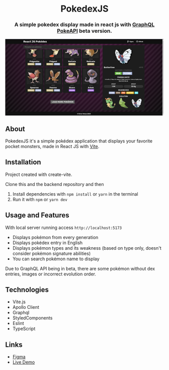 <h1 align="center">PokedexJS</h1>

<h3 align="center">
A simple pokedex display made in react js with <a href="https://pokeapi.co/docs/graphql">GraphQL PokeAPI</a> beta version.
</h3>

<p align='center'>

<div style="display: flex"> 
<img src='./public/screenshots/pokedex.png'>
</div>
</p>

## About

PokedexJS it's a simple pokédex application that displays your favorite pocket monsters, made in React JS with [Vite](https://vitejs.dev).

## Installation

Project created with create-vite.

Clone this and the backend repository and then

1. Install dependencies with `npm install` or `yarn` in the terminal
2. Run it with `npm` or `yarn dev`

## Usage and Features

With local server running access `http://localhost:5173`

- Displays pokémon from every generation
- Displays pokédex entry in English
- Displays pokémon types and its weakness (based on type only, doesn't consider pokémon signature abilities)
- You can search pokémon name to display

Due to GraphQL API being in beta, there are some pokémon without dex entries, images or incorrect evolution order.

## Technologies

- Vite.js
- Apollo Client
- Graphql
- StyledComponents
- Eslint
- TypeScript

## Links

- [Figma](https://www.figma.com/file/QgQ7jZmtF7eYlKIO5re0YH/PokeJS?node-id=0%3A1&t=VB0722ZjecBMGtPv-1)
- [Live Demo](https://reactdex.onrender.com)
